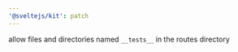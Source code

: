 ```yaml
---
'@sveltejs/kit': patch
---
```


allow files and directories named `__tests__` in the routes directory
